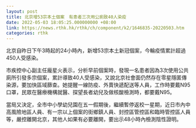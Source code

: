 ```yaml
---
layout: post
title: 北京增53宗本土個案　有患者三次用公廁致40人染疫
date: 2022-05-03 18:05:25.000000000 +08:00
link: https://news.rthk.hk/rthk/ch/component/k2/1646835-20220503.htm
categories: rthk
---
```


北京自昨日下午3時起的24小時內，新增53宗本土新冠個案，今輪疫情累計超過450人受感染。

市疾控中心副主任龐星火表示，分析早前個案時，發現一名患者因為3次使用公共廁所引發多宗個案，累計導致40人受感染，又說北京社會面仍然存在零星隱匿傳染源，要加快區域篩查。她提醒一線防疫、外賣快遞配送等人員，工作時要戴N95口罩，民眾在醫療機構就醫、探望長者幼兒及做核酸檢測時，都要戴N95。

當局又決定，全市中小學幼兒園在五一假期後，繼續暫停返校一星期，近日市內中高風險地區人員、有一宗以上個案的街鄉鎮人員、封控區管控區和臨時管控區人員等，嚴控離開北京，其他人如果有必要離開，要出示48小時內檢測陰性證明。
